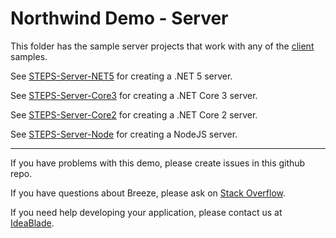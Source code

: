 # Northwind Demo - Server

This folder has the sample server projects that work with any of the [client](../client) samples.

See [STEPS-Server-NET5](STEPS-Server-NET5.md) for creating a .NET 5 server.

See [STEPS-Server-Core3](STEPS-Server-Core3.md) for creating a .NET Core 3 server.

See [STEPS-Server-Core2](STEPS-Server-Core2.md) for creating a .NET Core 2 server.

See [STEPS-Server-Node](STEPS-Server-Node.md) for creating a NodeJS server.

<hr>
If you have problems with this demo, please create issues in this github repo.

If you have questions about Breeze, please ask on [Stack Overflow](https://stackoverflow.com/questions/tagged/breeze).

If you need help developing your application, please contact us at [IdeaBlade](mailto:info@ideablade.com).
